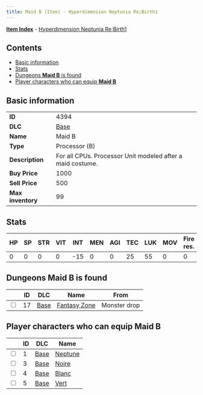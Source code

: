```yaml
---
title: Maid B (Item) - Hyperdimension Neptunia Re;Birth1
---
```


[**Item Index**](/neptunia/rb1/item/index.html) - [Hyperdimension Neptunia Re;Birth1](/neptunia/rb1)

## Contents

- [Basic information](#basic-information)
- [Stats](#stats)
- [Dungeons **Maid B** is found](#dungeons-maid-b-is-found)
- [Player characters who can equip **Maid B**](#player-characters-who-can-equip-maid-b)

## Basic information

|   |   |
| -- | -- |
| **ID** | 4394 |
| **DLC** | [Base](/neptunia/rb1/dlc/1-base.html) |
| **Name** | Maid B |
| **Type** | Processor (B) |
| **Description** | For all CPUs. Processor Unit modeled after a maid costume. |
| **Buy Price** | 1000 |
| **Sell Price** | 500 |
| **Max inventory** | 99 |


## Stats

| HP | SP | STR | VIT | INT | MEN | AGI | TEC | LUK | MOV | Fire res. | Ice res. | Wind res. | Lightning res. |
| -- | -- | --- | --- | --- | --- | --- | --- | --- | --- | --------- | -------- | --------- | -------------- |
| 0 | 0 | 0 | 0 | -15 | 0 | 0 | 25 | 55 | 0 | 0 | 0 | 0 | 0 |


## Dungeons **Maid B** is found

|    | ID | DLC | Name | From |
| -- | -- | --- | ---- | ---- |
| <input type="checkbox" id="rb1-dungeon-1-17" class="trackbox" /> | 17 | [Base](/neptunia/rb1/dlc/1-base.html) | [Fantasy Zone](/neptunia/rb1/dungeon/1-17-fantasy-zone.html) | Monster drop |


## Player characters who can equip **Maid B**

|    | ID | DLC | Name |
| -- | -- | --- | ---- |
| <input type="checkbox" id="rb1-player-1-1" class="trackbox" /> | 1 | [Base](/neptunia/rb1/dlc/1-base.html) | [Neptune](/neptunia/rb1/player/1-1-neptune.html) |
| <input type="checkbox" id="rb1-player-1-3" class="trackbox" /> | 3 | [Base](/neptunia/rb1/dlc/1-base.html) | [Noire](/neptunia/rb1/player/1-3-noire.html) |
| <input type="checkbox" id="rb1-player-1-4" class="trackbox" /> | 4 | [Base](/neptunia/rb1/dlc/1-base.html) | [Blanc](/neptunia/rb1/player/1-4-blanc.html) |
| <input type="checkbox" id="rb1-player-1-5" class="trackbox" /> | 5 | [Base](/neptunia/rb1/dlc/1-base.html) | [Vert](/neptunia/rb1/player/1-5-vert.html) |
